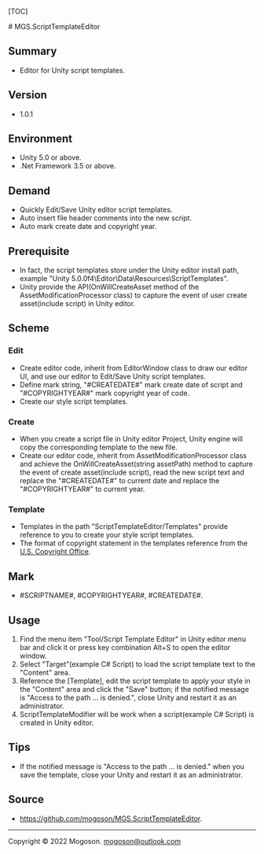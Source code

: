 [TOC]

﻿# MGS.ScriptTemplateEditor

## Summary
- Editor for Unity script templates. 

## Version

- 1.0.1

## Environment

- Unity 5.0 or above.
- .Net Framework 3.5 or above.

## Demand
- Quickly Edit/Save Unity editor script templates.
- Auto insert file header comments into the new script.
- Auto mark create date and copyright year.

## Prerequisite
- In fact, the script templates store under the Unity editor install path,
  example "Unity 5.0.0f4\Editor\Data\Resources\ScriptTemplates".
- Unity provide the API(OnWillCreateAsset method of the AssetModificationProcessor class)
  to capture the event of user create asset(include script) in Unity editor.

## Scheme
### Edit
- Create editor code, inherit from EditorWindow class to draw our editor UI,
  and use our editor to Edit/Save Unity script templates.
- Define mark string, "#CREATEDATE#" mark create date of script and "#COPYRIGHTYEAR#"
  mark copyright year of code.
- Create our style script templates.

### Create
- When you create a script file in Unity editor Project, Unity engine will copy the
  corresponding template to the new file.
- Create our editor code, inherit from AssetModificationProcessor class and achieve
  the OnWillCreateAsset(string assetPath) method to capture the event of create
  asset(include script), read the new script text and replace the "#CREATEDATE#" to current
  date and replace the "#COPYRIGHTYEAR#" to current year.

### Template
- Templates in the path "ScriptTemplateEditor/Templates" provide reference to you to create
  your style script templates.
- The format of copyright statement in the templates reference from the [U.S. Copyright Office](https://www.copyright.gov/).

## Mark

- #SCRIPTNAME#, #COPYRIGHTYEAR#, #CREATEDATE#.

## Usage
1. Find the menu item "Tool/Script Template Editor" in Unity editor menu bar and click it or press key combination Alt+S to open the editor window.
1. Select "Target"(example C# Script) to load the script template text to the "Content" area.
1. Reference the [Template], edit the script template to apply your style in the "Content" area and click the "Save" button; if the notified message is "Access to the path ... is denied.", close Unity and restart it as an administrator.
1. ScriptTemplateModifier will be work when a script(example C# Script) is created in Unity editor.

## Tips

- If the notified message is "Access to the path ... is denied." when you save the template,
  close your Unity and restart it as an administrator.

## Source

- https://github.com/mogoson/MGS.ScriptTemplateEditor.

------

Copyright © 2022 Mogoson.	mogoson@outlook.com